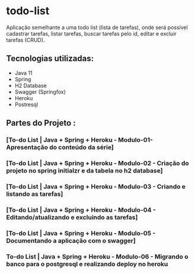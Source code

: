 # todo-list

Aplicação semelhante a uma todo list (lista de tarefas), onde será possível cadastrar tarefas, listar tarefas, buscar tarefas pelo id, editar e excluir tarefas (CRUD).


## Tecnologias utilizadas:

- Java 11
- Spring 
- H2 Database
- Swagger (Springfox)
- Heroku
- Postresql


## Partes do Projeto :

### [To-do List | Java + Spring + Heroku - Modulo-01- Apresentação do conteúdo da série]


### [To-do List | Java  + Spring + Heroku - Modulo-02 - Criação do projeto no spring initialzr e da tabela no h2 database]


### [To-do List | Java + Spring + Heroku - Modulo-03 - Criando e listando as tarefas]


### [To-do List |  Java + Spring + Heroku - Modulo-04 - Editando/atualizando e excluindo as tarefas]


### [To-do List |  Java + Spring + Heroku - Modulo-05 - Documentando a aplicação com o swagger]


### To-do List | Java + Spring + Heroku - Modulo-06 - Migrando o banco para o postgresql e realizando deploy no heroku











